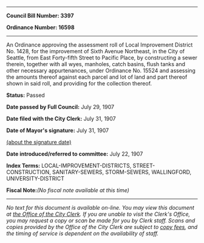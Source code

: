 

********

**Council Bill Number: 3397**
   
**Ordinance Number: 16598**
********

 An Ordinance approving the assessment roll of Local Improvement District No. 1428, for the improvement of Sixth Avenue Northeast, in the City of Seattle, from East Forty-fifth Street to Pacific Place, by constructing a sewer therein, together with all wyes, manholes, catch basins, flush tanks and other necessary appurtenances, under Ordinance No. 15524 and assessing the amounts thereof against each parcel and lot of land and part thereof shown in said roll, and providing for the collection thereof.

**Status:** Passed
   
**Date passed by Full Council:** July 29, 1907
   
**Date filed with the City Clerk:** July 31, 1907
   
**Date of Mayor's signature:** July 31, 1907
   
[(about the signature date)](/~public/approvaldate.htm)
   
   
   
**Date introduced/referred to committee:** July 22, 1907
   
   
**Index Terms:** LOCAL-IMPROVEMENT-DISTRICTS, STREET-CONSTRUCTION, SANITARY-SEWERS, STORM-SEWERS, WALLINGFORD, UNIVERSITY-DISTRICT

**Fiscal Note:**_(No fiscal note available at this time)_
********

_No text for this document is available on-line. You may view this document at [the Office of the City Clerk](http://www.seattle.gov/leg/clerk/contactUs.htm). If you are unable to visit the Clerk's Office, you may request a copy or scan be made for you by Clerk staff. Scans and copies provided by the Office of the City Clerk are subject to [copy fees](http://clerk.seattle.gov/~public/clerkfees.htm), and the timing of service is dependent on the availability of staff._

